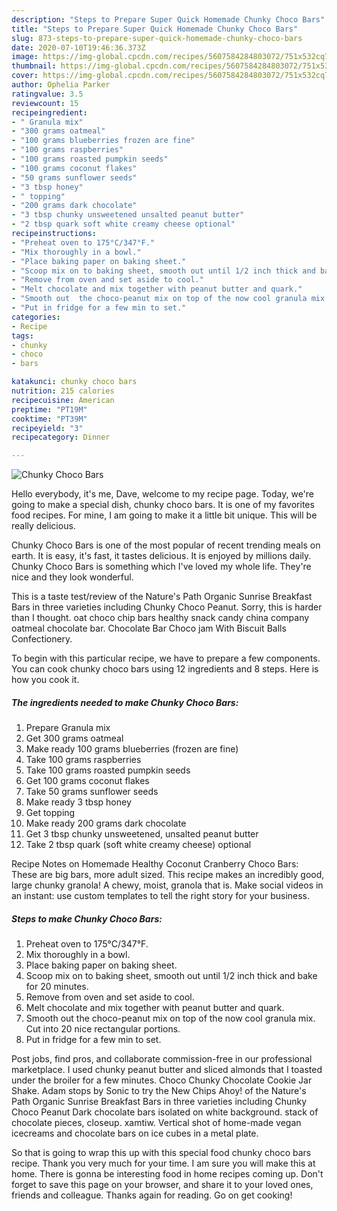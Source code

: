 ```yaml
---
description: "Steps to Prepare Super Quick Homemade Chunky Choco Bars"
title: "Steps to Prepare Super Quick Homemade Chunky Choco Bars"
slug: 873-steps-to-prepare-super-quick-homemade-chunky-choco-bars
date: 2020-07-10T19:46:36.373Z
image: https://img-global.cpcdn.com/recipes/5607584284803072/751x532cq70/chunky-choco-bars-recipe-main-photo.jpg
thumbnail: https://img-global.cpcdn.com/recipes/5607584284803072/751x532cq70/chunky-choco-bars-recipe-main-photo.jpg
cover: https://img-global.cpcdn.com/recipes/5607584284803072/751x532cq70/chunky-choco-bars-recipe-main-photo.jpg
author: Ophelia Parker
ratingvalue: 3.5
reviewcount: 15
recipeingredient:
- " Granula mix"
- "300 grams oatmeal"
- "100 grams blueberries frozen are fine"
- "100 grams raspberries"
- "100 grams roasted pumpkin seeds"
- "100 grams coconut flakes"
- "50 grams sunflower seeds"
- "3 tbsp honey"
- " topping"
- "200 grams dark chocolate"
- "3 tbsp chunky unsweetened unsalted peanut butter"
- "2 tbsp quark soft white creamy cheese optional"
recipeinstructions:
- "Preheat oven to 175°C/347°F."
- "Mix thoroughly in a bowl."
- "Place baking paper on baking sheet."
- "Scoop mix on to baking sheet, smooth out until 1/2 inch thick and bake for 20 minutes."
- "Remove from oven and set aside to cool."
- "Melt chocolate and mix together with peanut butter and quark."
- "Smooth out  the choco-peanut mix on top of the now cool granula mix. Cut into 20 nice rectangular portions."
- "Put in fridge for a few min to set."
categories:
- Recipe
tags:
- chunky
- choco
- bars

katakunci: chunky choco bars 
nutrition: 215 calories
recipecuisine: American
preptime: "PT19M"
cooktime: "PT39M"
recipeyield: "3"
recipecategory: Dinner

---
```



![Chunky Choco Bars](https://img-global.cpcdn.com/recipes/5607584284803072/751x532cq70/chunky-choco-bars-recipe-main-photo.jpg)

Hello everybody, it's me, Dave, welcome to my recipe page. Today, we're going to make a special dish, chunky choco bars. It is one of my favorites food recipes. For mine, I am going to make it a little bit unique. This will be really delicious.

Chunky Choco Bars is one of the most popular of recent trending meals on earth. It is easy, it's fast, it tastes delicious. It is enjoyed by millions daily. Chunky Choco Bars is something which I've loved my whole life. They're nice and they look wonderful.

This is a taste test/review of the Nature&#39;s Path Organic Sunrise Breakfast Bars in three varieties including Chunky Choco Peanut. Sorry, this is harder than I thought. oat choco chip bars healthy snack candy china company oatmeal chocolate bar. Chocolate Bar Choco jam With Biscuit Balls Confectionery.


To begin with this particular recipe, we have to prepare a few components. You can cook chunky choco bars using 12 ingredients and 8 steps. Here is how you cook it.

<!--inarticleads1-->

##### The ingredients needed to make Chunky Choco Bars:

1. Prepare  Granula mix
1. Get 300 grams oatmeal
1. Make ready 100 grams blueberries (frozen are fine)
1. Take 100 grams raspberries
1. Take 100 grams roasted pumpkin seeds
1. Get 100 grams coconut flakes
1. Take 50 grams sunflower seeds
1. Make ready 3 tbsp honey
1. Get  topping
1. Make ready 200 grams dark chocolate
1. Get 3 tbsp chunky unsweetened, unsalted peanut butter
1. Take 2 tbsp quark (soft white creamy cheese) optional


Recipe Notes on Homemade Healthy Coconut Cranberry Choco Bars: These are big bars, more adult sized. This recipe makes an incredibly good, large chunky granola! A chewy, moist, granola that is. Make social videos in an instant: use custom templates to tell the right story for your business. 

<!--inarticleads2-->

##### Steps to make Chunky Choco Bars:

1. Preheat oven to 175°C/347°F.
1. Mix thoroughly in a bowl.
1. Place baking paper on baking sheet.
1. Scoop mix on to baking sheet, smooth out until 1/2 inch thick and bake for 20 minutes.
1. Remove from oven and set aside to cool.
1. Melt chocolate and mix together with peanut butter and quark.
1. Smooth out  the choco-peanut mix on top of the now cool granula mix. Cut into 20 nice rectangular portions.
1. Put in fridge for a few min to set.


Post jobs, find pros, and collaborate commission-free in our professional marketplace. I used chunky peanut butter and sliced almonds that I toasted under the broiler for a few minutes. Choco Chunky Chocolate Cookie Jar Shake. Adam stops by Sonic to try the New Chips Ahoy! of the Nature&#39;s Path Organic Sunrise Breakfast Bars in three varieties including Chunky Choco Peanut Dark chocolate bars isolated on white background. stack of chocolate pieces, closeup. xamtiw. Vertical shot of home-made vegan icecreams and chocolate bars on ice cubes in a metal plate. 

So that is going to wrap this up with this special food chunky choco bars recipe. Thank you very much for your time. I am sure you will make this at home. There is gonna be interesting food in home recipes coming up. Don't forget to save this page on your browser, and share it to your loved ones, friends and colleague. Thanks again for reading. Go on get cooking!
